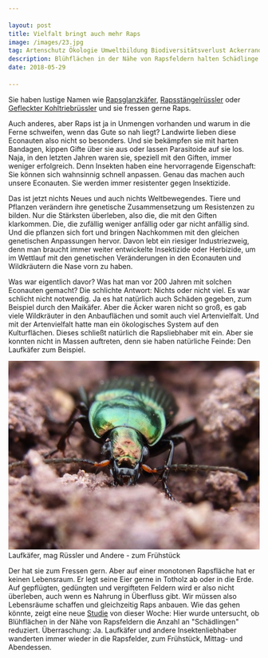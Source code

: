 ```yaml
---

layout: post
title: Vielfalt bringt auch mehr Raps
image: /images/23.jpg
tag: Artenschutz Ökologie Umweltbildung Biodiversitätsverlust Ackerrandstreifen Laufkäfer Rapsglanzkäfer Econauten Rapsstängelrüssler Kohltriebrüssler Kohlschotenrüssler Kohlschotenmücke Resistenz Insektizide Schädlinge Nützlinge
description: Blühflächen in der Nähe von Rapsfeldern halten Schädlinge in Schach
date: 2018-05-29

---
```


Sie haben lustige Namen wie [Rapsglanzkäfer](https://de.wikipedia.org/wiki/Rapsglanzk%C3%A4fer), [Rapsstängelrüssler](https://de.wikipedia.org/wiki/Gro%C3%9Fer_Rapsst%C3%A4ngelr%C3%BCssler) oder [Gefleckter Kohltriebrüssler](https://de.wikipedia.org/wiki/Gefleckter_Kohltriebr%C3%BCssler) und sie fressen gerne Raps.

Auch anderes, aber Raps ist ja in Unmengen vorhanden und warum in die Ferne schweifen, wenn das Gute so nah liegt? Landwirte lieben diese Econauten also nicht so besonders. Und sie bekämpfen sie mit harten Bandagen, kippen Gifte über sie aus oder lassen Parasitoide auf sie los. Naja, in den letzten Jahren waren sie, speziell mit den Giften, immer weniger erfolgreich. Denn Insekten haben eine hervorragende Eigenschaft: Sie können sich wahnsinnig schnell anpassen. Genau das machen auch unsere Econauten. Sie werden immer resistenter gegen Insektizide. 

Das ist jetzt nichts Neues und auch nichts Weltbewegendes. Tiere und Pflanzen verändern ihre genetische Zusammensetzung um Resistenzen zu bilden. Nur die Stärksten überleben, also die, die mit den Giften klarkommen. Die, die zufällig weniger anfällig oder gar nicht anfällig sind. Und die pflanzen sich fort und bringen Nachkommen mit den gleichen genetischen Anpassungen hervor. Davon lebt ein riesiger Industriezweig, denn man braucht immer weiter entwickelte Insektizide oder Herbizide, um im Wettlauf mit den genetischen Veränderungen in den Econauten und Wildkräutern die Nase vorn zu haben. 

Was war eigentlich davor? Was hat man vor 200 Jahren mit solchen Econauten gemacht? Die schlichte Antwort: Nichts oder nicht viel. Es war schlicht nicht notwendig. Ja es hat natürlich auch Schäden gegeben, zum Beispiel durch den Maikäfer. Aber die Äcker waren nicht so groß, es gab viele Wildkräuter in den Anbauflächen und somit auch viel Artenvielfalt. Und mit der Artenvielfalt hatte man ein ökologisches System auf den Kulturflächen. Dieses schließt natürlich die Rapsliebhaber mit ein. Aber sie konnten nicht in Massen auftreten, denn sie haben natürliche Feinde: Den Laufkäfer zum Beispiel. 

<span class="image right">
<img src="/images/22.jpg">
Laufkäfer, mag Rüssler und Andere - zum Frühstück
</span>


Der hat sie zum Fressen gern. Aber auf einer monotonen Rapsfläche hat er keinen Lebensraum. Er legt seine Eier gerne in Totholz ab oder in die Erde. Auf gepflügten, gedüngten und vergifteten Feldern wird er also nicht überleben, auch wenn es Nahrung in Überfluss gibt. Wir müssen also Lebensräume schaffen und gleichzeitig Raps anbauen. Wie das gehen könnte, zeigt eine neue [Studie](https://besjournals.onlinelibrary.wiley.com/doi/full/10.1111/1365-2664.13162) von dieser Woche: Hier wurde untersucht, ob Blühflächen in der Nähe von Rapsfeldern die Anzahl an "Schädlingen" reduziert. Überraschung: Ja. Laufkäfer und andere Insektenliebhaber wanderten immer wieder in die Rapsfelder, zum Frühstück, Mittag- und Abendessen.